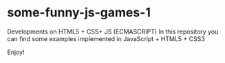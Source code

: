 # some-funny-js-games-1

Developments on HTML5 + CSS+  JS (ECMASCRIPT) 
In this repository you can find some examples implemented in JavaScript + HTML5 + CSS3

Enjoy!
